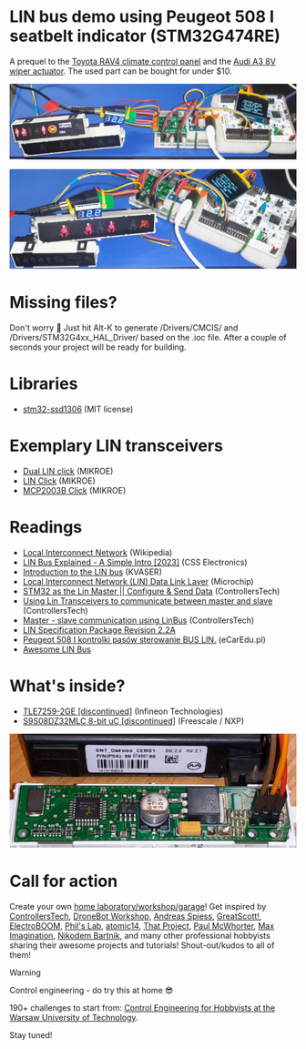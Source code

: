 # LIN bus demo using Peugeot 508 I seatbelt indicator (STM32G474RE)
A prequel to the [Toyota RAV4 climate control panel](https://github.com/ufnalski/lin_bus_rav4_climate_control_g474re) and the [Audi A3 8V wiper actuator](https://github.com/ufnalski/lin_bus_golf7_wiper_actuator_g474re). The used part can be bought for under $10.

![Peugeot 508 LIN bus seatbelt indicator in action](/Assets/Images/peugeot508_seatbelt_indicator_in_action.jpg)

![Peugeot 207 LIN bus seatbelt indicator in action](/Assets/Images/peugeot207_seatbelt_indicator_in_action.jpg)

# Missing files?
Don't worry :slightly_smiling_face: Just hit Alt-K to generate /Drivers/CMCIS/ and /Drivers/STM32G4xx_HAL_Driver/ based on the .ioc file. After a couple of seconds your project will be ready for building.

# Libraries
* [stm32-ssd1306](https://github.com/afiskon/stm32-ssd1306) (MIT license)

# Exemplary LIN transceivers
* [Dual LIN click](https://www.mikroe.com/dual-lin-click) (MIKROE)
* [LIN Click](https://www.mikroe.com/lin-click) (MIKROE)
* [MCP2003B Click](https://www.mikroe.com/mcp2003b-click) (MIKROE)

# Readings
* [Local Interconnect Network](https://en.wikipedia.org/wiki/Local_Interconnect_Network) (Wikipedia)
* [LIN Bus Explained - A Simple Intro [2023]](https://www.csselectronics.com/pages/lin-bus-protocol-intro-basics) (CSS Electronics)
* [Introduction to the LIN bus](https://kvaser.com/about-can/can-standards/linbus/) (KVASER)
* [Local Interconnect Network (LIN) Data Link Layer](https://developerhelp.microchip.com/xwiki/bin/view/applications/lin/data-link-layer/) (Microchip)
* [STM32 as the Lin Master || Configure & Send Data](https://controllerstech.com/stm32-uart-8-lin-protocol-part-1/) (ControllersTech)
* [Using Lin Transceivers to communicate between master and slave](https://controllerstech.com/stm32-uart-9-lin-protocol-part-2/) (ControllersTech)
* [Master - slave communication using LinBus](https://controllerstech.com/stm32-uart-10-lin-protocol-part-3/) (ControllersTech)
* [LIN Specification Package Revision 2.2A](https://www.cs-group.de/wp-content/uploads/2016/11/LIN_Specification_Package_2.2A.pdf)
* [Peugeot 508 I kontrolki pasów sterowanie BUS LIN.](https://www.youtube.com/watch?v=XsC6lvLjGlY) (eCarEdu.pl)
* [Awesome LIN Bus](https://github.com/iDoka/awesome-linbus)

# What's inside?
* [TLE7259-2GE [discontinued]](https://www.infineon.com/cms/en/product/transceivers/automotive-transceiver/automotive-lin-transceivers/tle7259-2ge/) (Infineon Technologies)
* [S9S08DZ32MLC 8-bit uC [discontinued]](https://kaimte.com/product/details/freescale/s9s08dz32mlc.html) (Freescale / NXP)

![Inside the indicator](/Assets/Images/peugeot508_seatbelt_indicator_inside.jpg)

# Call for action
Create your own [home laboratory/workshop/garage](http://ufnalski.edu.pl/control_engineering_for_hobbyists/2024_dzien_popularyzacji_matematyki/Dzien_Popularyzacji_Matematyki_2024.pdf)! Get inspired by [ControllersTech](https://www.youtube.com/@ControllersTech), [DroneBot Workshop](https://www.youtube.com/@Dronebotworkshop), [Andreas Spiess](https://www.youtube.com/@AndreasSpiess), [GreatScott!](https://www.youtube.com/@greatscottlab), [ElectroBOOM](https://www.youtube.com/@ElectroBOOM), [Phil's Lab](https://www.youtube.com/@PhilsLab), [atomic14](https://www.youtube.com/@atomic14), [That Project](https://www.youtube.com/@ThatProject), [Paul McWhorter](https://www.youtube.com/@paulmcwhorter), [Max Imagination](https://www.youtube.com/@MaxImagination), [Nikodem Bartnik](https://www.youtube.com/@nikodembartnik), and many other professional hobbyists sharing their awesome projects and tutorials! Shout-out/kudos to all of them!

> [!WARNING]
> Control engineering - do try this at home :sunglasses:

190+ challenges to start from: [Control Engineering for Hobbyists at the Warsaw University of Technology](http://ufnalski.edu.pl/control_engineering_for_hobbyists/Control_Engineering_for_Hobbyists_list_of_challenges.pdf).

Stay tuned!